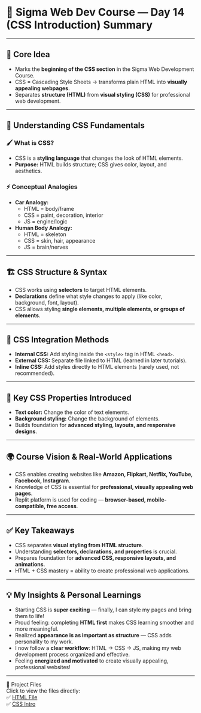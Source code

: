# 📝 Sigma Web Dev Course — Day 14 (CSS Introduction) Summary

---

## 🌟 Core Idea
- Marks the **beginning of the CSS section** in the Sigma Web Development Course.  
- CSS = Cascading Style Sheets → transforms plain HTML into **visually appealing webpages**.  
- Separates **structure (HTML)** from **visual styling (CSS)** for professional web development.  

---

## 🎨 Understanding CSS Fundamentals

### 🖌️ What is CSS?
- CSS is a **styling language** that changes the look of HTML elements.  
- **Purpose:** HTML builds structure; CSS gives color, layout, and aesthetics.  

### ⚡ Conceptual Analogies
- **Car Analogy:**  
  - HTML = body/frame  
  - CSS = paint, decoration, interior  
  - JS = engine/logic  
- **Human Body Analogy:**  
  - HTML = skeleton  
  - CSS = skin, hair, appearance  
  - JS = brain/nerves  

---

## 🏗️ CSS Structure & Syntax
- CSS works using **selectors** to target HTML elements.  
- **Declarations** define what style changes to apply (like color, background, font, layout).  
- CSS allows styling **single elements, multiple elements, or groups of elements**.  

---

## 🔹 CSS Integration Methods
- **Internal CSS:** Add styling inside the `<style>` tag in HTML `<head>`.  
- **External CSS:** Separate file linked to HTML (learned in later tutorials).  
- **Inline CSS:** Add styles directly to HTML elements (rarely used, not recommended).  

---

## 🎯 Key CSS Properties Introduced
- **Text color:** Change the color of text elements.  
- **Background styling:** Change the background of elements.  
- Builds foundation for **advanced styling, layouts, and responsive designs**.  

---

## 🌍 Course Vision & Real-World Applications
- CSS enables creating websites like **Amazon, Flipkart, Netflix, YouTube, Facebook, Instagram**.  
- Knowledge of CSS is essential for **professional, visually appealing web pages**.  
- Replit platform is used for coding — **browser-based, mobile-compatible, free access**.  

---

## ✅ Key Takeaways
- CSS separates **visual styling from HTML structure**.  
- Understanding **selectors, declarations, and properties** is crucial.  
- Prepares foundation for **advanced CSS, responsive layouts, and animations**.  
- HTML + CSS mastery = ability to create professional web applications.  

---

## 💡 My Insights & Personal Learnings
- Starting CSS is **super exciting** — finally, I can style my pages and bring them to life!  
- Proud feeling: completing **HTML first** makes CSS learning smoother and more meaningful.  
- Realized **appearance is as important as structure** — CSS adds personality to my work.  
- I now follow a **clear workflow**: HTML → CSS → JS, making my web development process organized and effective.  
- Feeling **energized and motivated** to create visually appealing, professional websites!  

---

📂 Project Files  
Click to view the files directly:  
✅ [HTML File](./index.html)  
✅ [CSS Intro](./)

